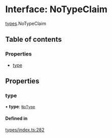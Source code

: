 # Interface: NoTypeClaim

[types](../wiki/types).NoTypeClaim

## Table of contents

### Properties

- [type](../wiki/types.NoTypeClaim#type)

## Properties

### type

• **type**: [`NoType`](../wiki/types.ClaimType#notype)

#### Defined in

[types/index.ts:282](https://github.com/PolymathNetwork/polymesh-sdk/blob/31dfa0dc/src/types/index.ts#L282)
